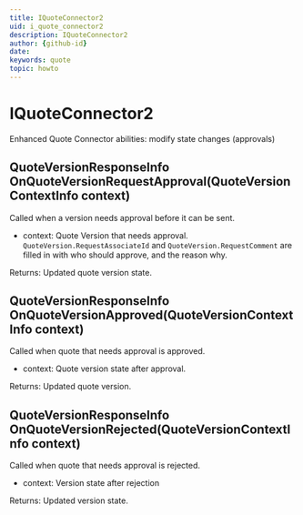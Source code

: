 ```yaml
---
title: IQuoteConnector2
uid: i_quote_connector2
description: IQuoteConnector2
author: {github-id}
date:
keywords: quote
topic: howto
---
```


# IQuoteConnector2

Enhanced Quote Connector abilities: modify state changes (approvals)

## QuoteVersionResponseInfo OnQuoteVersionRequestApproval(QuoteVersionContextInfo context)

Called when a version needs approval before it can be sent.

* context: Quote Version that needs approval. `QuoteVersion.RequestAssociateId` and `QuoteVersion.RequestComment` are filled in with who should approve, and the reason why.

Returns: Updated quote version state.

## QuoteVersionResponseInfo OnQuoteVersionApproved(QuoteVersionContextInfo context)

Called when quote that needs approval is approved.

* context: Quote version state after approval.

Returns: Updated quote version.

## QuoteVersionResponseInfo OnQuoteVersionRejected(QuoteVersionContextInfo context)

Called when quote that needs approval is rejected.

* context: Version state after rejection

Returns: Updated version state.
